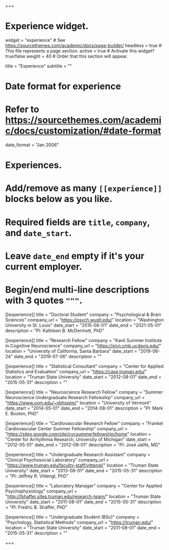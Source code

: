 +++
# Experience widget.
widget = "experience"  # See https://sourcethemes.com/academic/docs/page-builder/
headless = true  # This file represents a page section.
active = true  # Activate this widget? true/false
weight = 40  # Order that this section will appear.

title = "Experience"
subtitle = ""

# Date format for experience
#   Refer to https://sourcethemes.com/academic/docs/customization/#date-format
date_format = "Jan 2006"

# Experiences.
#   Add/remove as many `[[experience]]` blocks below as you like.
#   Required fields are `title`, `company`, and `date_start`.
#   Leave `date_end` empty if it's your current employer.
#   Begin/end multi-line descriptions with 3 quotes `"""`.
[[experience]]
  title = "Doctoral Student"
  company = "Psychological & Brain Sciences"
  company_url = "https://psych.wustl.edu/"
  location = "Washington University in St. Louis"
  date_start = "2015-06-01"
  date_end = "2021-05-01"
  description = "PI: Kathleen B. McDermott, PhD"
  
[[experience]]
  title = "Research Fellow"
  company = "Kavli Summer Institute in Cognitive Neuroscience"
  company_url = "https://sicn.cmb.ucdavis.edu/"
  location = "University of California, Santa Barbara"
  date_start = "2019-06-24"
  date_end = "2019-07-06"
  description = ""

[[experience]]
  title = "Statistical Consultant"
  company = "Center for Applied Statistics and Evaluation"
  company_url = "https://case.truman.edu/"
  location = "Truman State University"
  date_start = "2012-08-01"
  date_end = "2015-05-31"
  description = ""
  
[[experience]]
  title = "Neuroscience Research Fellow"
  company = "Summer Neuroscience Undergraduate Research Fellowship"
  company_url = "https://www.uvm.edu/~nbhspire/"
  location = "University of Vermont"
  date_start = "2014-05-01"
  date_end = "2014-08-01"
  description = "PI: Mark E. Bouton, PhD"
  
[[experience]]
  title = "Cardiovascular Research Fellow"
  company = "Frankel Cardiovascular Center Summer Fellowship"
  company_url = "https://sites.google.com/site/cvcsummerfellowship/home"
  location = "Center for Arrhythmia Research, University of Michigan"
  date_start = "2012-05-01"
  date_end = "2012-08-01"
  description = "PI: José Jalife, MD"
  
[[experience]]
  title = "Undergraduate Research Assistant"
  company = "Clinical Psychosocial Laboratory"
  company_url = "https://www.truman.edu/faculty-staff/vittengl/"
  location = "Truman State University"
  date_start = "2013-08-01"
  date_end = "2015-05-31"
  description = "PI: Jeffrey R. Vittengl, PhD"

[[experience]]
  title = "Laboratory Manager"
  company = "Center for Applied Psychophysiology"
  company_url = "http://fshaffer.sites.truman.edu/research-team/"
  location = "Truman State University"
  date_start = "2011-08-01"
  date_end = "2015-05-31"
  description = "PI: Fredric B. Shaffer, PhD"
  
[[experience]]
  title = "Undergraduate Student (BSc)"
  company = "Psychology, Statistical Methods"
  company_url = "https://truman.edu/"
  location = "Truman State University"
  date_start = "2011-08-01"
  date_end = "2015-05-31"
  description = ""

+++
